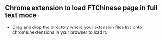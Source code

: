 ## Chrome extension to load FTChinese page in full text mode

- Drag and drop the directory where your extension files live onto chrome://extensions in your browser to load it.
